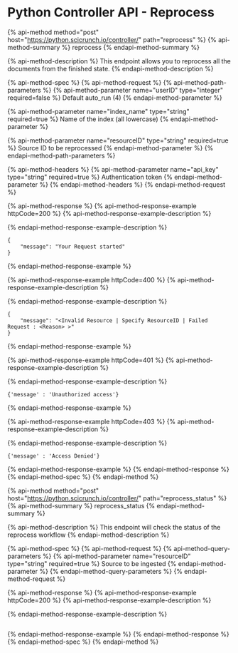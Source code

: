 # Python Controller API - Reprocess

{% api-method method="post" host="https://python.scicrunch.io/controller/" path="reprocess" %}
{% api-method-summary %}
reprocess
{% endapi-method-summary %}

{% api-method-description %}
This endpoint allows you to reprocess all the documents from the finished state.
{% endapi-method-description %}

{% api-method-spec %}
{% api-method-request %}
{% api-method-path-parameters %}
{% api-method-parameter name="userID" type="integer" required=false %}
Default auto\_run \(4\)
{% endapi-method-parameter %}

{% api-method-parameter name="index\_name" type="string" required=true %}
Name of the index \(all lowercase\)
{% endapi-method-parameter %}

{% api-method-parameter name="resourceID" type="string" required=true %}
Source ID to be reprocessed
{% endapi-method-parameter %}
{% endapi-method-path-parameters %}

{% api-method-headers %}
{% api-method-parameter name="api\_key" type="string" required=true %}
Authentication token 
{% endapi-method-parameter %}
{% endapi-method-headers %}
{% endapi-method-request %}

{% api-method-response %}
{% api-method-response-example httpCode=200 %}
{% api-method-response-example-description %}

{% endapi-method-response-example-description %}

```
{
    "message": "Your Request started"
}
```
{% endapi-method-response-example %}

{% api-method-response-example httpCode=400 %}
{% api-method-response-example-description %}

{% endapi-method-response-example-description %}

```
{
    "message": "<Invalid Resource | Specify ResourceID | Failed Request : <Reason> >"
}
```
{% endapi-method-response-example %}

{% api-method-response-example httpCode=401 %}
{% api-method-response-example-description %}

{% endapi-method-response-example-description %}

```
{'message' : 'Unauthorized access'}
```
{% endapi-method-response-example %}

{% api-method-response-example httpCode=403 %}
{% api-method-response-example-description %}

{% endapi-method-response-example-description %}

```
{'message' : 'Access Denied'}
```
{% endapi-method-response-example %}
{% endapi-method-response %}
{% endapi-method-spec %}
{% endapi-method %}

{% api-method method="post" host="https://python.scicrunch.io/controller/" path="reprocess\_status" %}
{% api-method-summary %}
reprocess\_status
{% endapi-method-summary %}

{% api-method-description %}
This endpoint will check the status of the reprocess workflow 
{% endapi-method-description %}

{% api-method-spec %}
{% api-method-request %}
{% api-method-query-parameters %}
{% api-method-parameter name="resourceID" type="string" required=true %}
Source to be ingested
{% endapi-method-parameter %}
{% endapi-method-query-parameters %}
{% endapi-method-request %}

{% api-method-response %}
{% api-method-response-example httpCode=200 %}
{% api-method-response-example-description %}

{% endapi-method-response-example-description %}

```

```
{% endapi-method-response-example %}
{% endapi-method-response %}
{% endapi-method-spec %}
{% endapi-method %}



